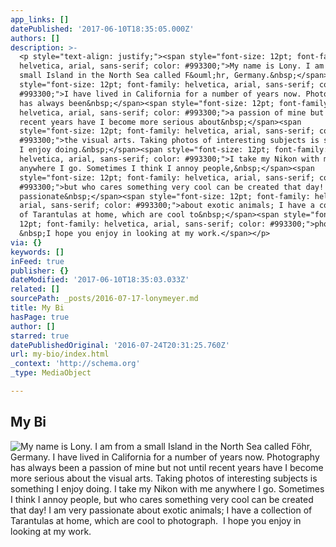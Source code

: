```yaml
---
app_links: []
datePublished: '2017-06-10T18:35:05.000Z'
authors: []
description: >-
  <p style="text-align: justify;"><span style="font-size: 12pt; font-family:
  helvetica, arial, sans-serif; color: #993300;">My name is Lony. I am from a
  small Island in the North Sea called F&ouml;hr, Germany.&nbsp;</span><span
  style="font-size: 12pt; font-family: helvetica, arial, sans-serif; color:
  #993300;">I have lived in California for a number of years now. Photography
  has always been&nbsp;</span><span style="font-size: 12pt; font-family:
  helvetica, arial, sans-serif; color: #993300;">a passion of mine but not until
  recent years have I become more serious about&nbsp;</span><span
  style="font-size: 12pt; font-family: helvetica, arial, sans-serif; color:
  #993300;">the visual arts. Taking photos of interesting subjects is something
  I enjoy doing.&nbsp;</span><span style="font-size: 12pt; font-family:
  helvetica, arial, sans-serif; color: #993300;">I take my Nikon with me
  anywhere I go. Sometimes I think I annoy people,&nbsp;</span><span
  style="font-size: 12pt; font-family: helvetica, arial, sans-serif; color:
  #993300;">but who cares something very cool can be created that day! I am very
  passionate&nbsp;</span><span style="font-size: 12pt; font-family: helvetica,
  arial, sans-serif; color: #993300;">about exotic animals; I have a collection
  of Tarantulas at home, which are cool to&nbsp;</span><span style="font-size:
  12pt; font-family: helvetica, arial, sans-serif; color: #993300;">photograph.
  &nbsp;I hope you enjoy in looking at my work.</span></p>
via: {}
keywords: []
inFeed: true
publisher: {}
dateModified: '2017-06-10T18:35:03.033Z'
related: []
sourcePath: _posts/2016-07-17-lonymeyer.md
title: My Bi
hasPage: true
author: []
starred: true
datePublishedOriginal: '2016-07-24T20:31:25.760Z'
url: my-bio/index.html
_context: 'http://schema.org'
_type: MediaObject

---
```

## My Bi
![<p style="text-align: justify;"><span style="font-size: 12pt; font-family: helvetica, arial, sans-serif; color: #993300;">My name is Lony. I am from a small Island in the North Sea called F&ouml;hr, Germany.&nbsp;</span><span style="font-size: 12pt; font-family: helvetica, arial, sans-serif; color: #993300;">I have lived in California for a number of years now. Photography has always been&nbsp;</span><span style="font-size: 12pt; font-family: helvetica, arial, sans-serif; color: #993300;">a passion of mine but not until recent years have I become more serious about&nbsp;</span><span style="font-size: 12pt; font-family: helvetica, arial, sans-serif; color: #993300;">the visual arts. Taking photos of interesting subjects is something I enjoy doing.&nbsp;</span><span style="font-size: 12pt; font-family: helvetica, arial, sans-serif; color: #993300;">I take my Nikon with me anywhere I go. Sometimes I think I annoy people,&nbsp;</span><span style="font-size: 12pt; font-family: helvetica, arial, sans-serif; color: #993300;">but who cares something very cool can be created that day! I am very passionate&nbsp;</span><span style="font-size: 12pt; font-family: helvetica, arial, sans-serif; color: #993300;">about exotic animals; I have a collection of Tarantulas at home, which are cool to&nbsp;</span><span style="font-size: 12pt; font-family: helvetica, arial, sans-serif; color: #993300;">photograph. &nbsp;I hope you enjoy in looking at my work.</span></p>](https://the-grid-user-content.s3-us-west-2.amazonaws.com/851202bb-44d4-4da2-894a-fa3518c60783.jpg)